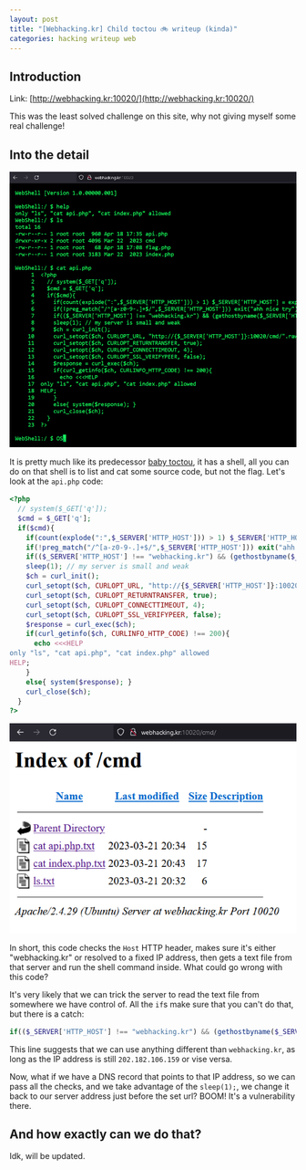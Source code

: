 ```yaml
---
layout: post
title: "[Webhacking.kr] Child toctou 🚲 writeup (kinda)"
categories: hacking writeup web
---
```


## Introduction
Link: [http://webhacking.kr:10020/](http://webhacking.kr:10020/)

This was the least solved challenge on this site, why not giving myself some real challenge!

## Into the detail

![shell](/assets/images/child-toctou/shell.png)

It is pretty much like its predecessor [baby toctou](/_posts/2023-06-09-web-hacking-baby-toctou.md), it has a shell, all you can do on that shell is to list and cat some source code, but not the flag. Let's look at the `api.php` code:

```php
<?php
  // system($_GET['q']);
  $cmd = $_GET['q'];
  if($cmd){
    if(count(explode(":",$_SERVER['HTTP_HOST'])) > 1) $_SERVER['HTTP_HOST'] = explode(":",$_SERVER['HTTP_HOST'])[0];
    if(!preg_match("/^[a-z0-9-.]+$/",$_SERVER['HTTP_HOST'])) exit("ahh nice try");
    if(($_SERVER['HTTP_HOST'] !== "webhacking.kr") && (gethostbyname($_SERVER['HTTP_HOST']) !== "202.182.106.159")) exit("Something wrong");
    sleep(1); // my server is small and weak
    $ch = curl_init();
    curl_setopt($ch, CURLOPT_URL, "http://{$_SERVER['HTTP_HOST']}:10020/cmd/".rawurlencode($cmd).".txt");
    curl_setopt($ch, CURLOPT_RETURNTRANSFER, true);
    curl_setopt($ch, CURLOPT_CONNECTTIMEOUT, 4);
    curl_setopt($ch, CURLOPT_SSL_VERIFYPEER, false);
    $response = curl_exec($ch);
    if(curl_getinfo($ch, CURLINFO_HTTP_CODE) !== 200){
      echo <<<HELP
only "ls", "cat api.php", "cat index.php" allowed
HELP;
    }
    else{ system($response); }
    curl_close($ch);
  }
?>
```

![cmd](/assets/images/child-toctou/cmd.png)

In short, this code checks the `Host` HTTP header, makes sure it's either "webhacking.kr" or resolved to a fixed IP address, then gets a text file from that server and run the shell command inside. What could go wrong with this code?

It's very likely that we can trick the server to read the text file from somewhere we have control of. All the `if`s make sure that you can't do that, but there is a catch:

```php
if(($_SERVER['HTTP_HOST'] !== "webhacking.kr") && (gethostbyname($_SERVER['HTTP_HOST']) !== "202.182.106.159")) exit("Something wrong");
```
This line suggests that we can use anything different than `webhacking.kr`, as long as the IP address is still `202.182.106.159` or vise versa.

Now, what if we have a DNS record that points to that IP address, so we can pass all the checks, and we take advantage of the `sleep(1);`, we change it back to our server address just before the set url? BOOM! It's a vulnerability there.

## And how exactly can we do that?
Idk, will be updated.
